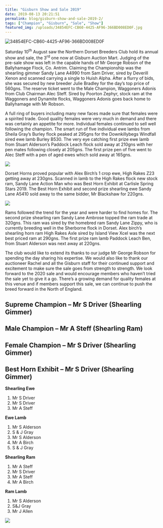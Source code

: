 ```yaml
---
title: "Gisburn Show and Sale 2019"
date: 2019-08-13 20:21:51
permalink: blog/gisburn-show-and-sale-2019-2/
tags: ["Champion", "Gisburn", "Sale", "Show"]
featured_img: /uploads/34854EFC-CB60-4425-AF96-366BD008ED0F.jpg
---
```


![34854EFC-CB60-4425-AF96-366BD008ED0F](/uploads/34854EFC-CB60-4425-AF96-366BD008ED0F.jpg)

Saturday 10<sup>th</sup> August saw the Northern Dorset Breeders Club hold its annual show and sale, the 3<sup>rd</sup> one now at Gisburn Auction Mart. Judging of the pre-sale show was left in the capable hands of Mr George Robson of the Ballyhamage Flock, Co. Antrim. Claiming the Championship was the shearling gimmer Sandy Lane A4990 from Sam Driver, sired by Deverill Xenon and scanned carrying a single to Huish Alpha. After a flurry of bids, she was secured by new breeder Julie Bradley for the day’s top price of 560gns. The reserve ticket went to the Male Champion, Waggoners Adonis from Club Chairman Alec Steff. Sired by Poorton Zephyr, stock ram at the Waggoners and Dynamite flocks, Waggoners Adonis goes back home to Ballyhamage with Mr Robson.

 A full ring of buyers including many new faces made sure that females were a spirited trade. Good quality females were very much in demand and there was certainly an appetite for more. Individual females continued to sell well following the champion. The smart run of five individual ewe lambs from Sheila Gray’s Burley flock peaked at 295gns for the Downkillybegs Windfall sired ewe lamb Burley B530. The very eye catching first prize ewe lamb from Stuart Alderson’s Paddock Leach flock sold away at 210gns with her pen mates following closely at 205gns. The first prize pen of five went to Alec Steff with a pen of aged ewes which sold away at 165gns.

![](/uploads/image1-Copy.jpeg)

Dorset Horns proved popular with Alex Birch’s 1 crop ewe, High Rakes Z23 getting away at 230gns. Scanned in lamb to the High Rakes flock new stock ram, Sandy Lane Action Man who was Best Horn Exhibit at Carlisle Spring Stars 2019. The Best Horn Exhibit and second prize shearling ewe Sandy Lane A5410 sold away to the same bidder, Mr Blackshaw for 220gns.

![](/uploads/image2-Copy.jpeg)

Rams followed the trend for the year and were harder to find homes for. The second prize shearling ram Sandy Lane Ambrose topped the ram trade at 320gns. This ram was sired by the homebred ram Sandy Lane Zippy, who is currently breeding well in the Sherborne flock in Dorset. Alex birch’s shearling horn ram High Rakes Axle sired by Island View Xcel was the next best priced ram at 290gns. The first prize ram lamb Paddock Leach Ben, from Stuart Alderson was next away at 220gns.

 The club would like to extend its thanks to our judge Mr George Robson for spending the day sharing his expertise. We would also like to thank our auctioneer Rachel and all the Gisburn staff for their continued support and excitement to make sure the sale goes from strength to strength. We look forward to the 2020 sale and would encourage members who haven’t tried the sale yet to give it a go. There’s a growing demand for quality females at this venue and if members support this sale, we can continue to push the breed forward in the North of England.

## Supreme Champion – Mr S Driver (Shearling Gimmer)

## Male Champion – Mr A Steff (Shearling Ram)

## Female Champion – Mr S Driver (Shearling Gimmer)

## Best Horn Exhibit – Mr S Driver (Shearling Gimmer)

**Shearling Ewe**

1. Mr S Driver
2. Mr S Driver
3. Mr A Steff

**Ewe Lamb**

1. Mr S Alderson
2. S & J Gray
3. Mr S Alderson
4. Mr A Birch
5. S & J Gray

**Shearling Ram**

1. Mr A Steff
2. Mr S Driver
3. Mr A Steff
4. Mr A Birch

**Ram Lamb**

1. Mr S Alderson
2. S&J Gray
3. Mr J Allen

![](/uploads/image1.jpeg)
